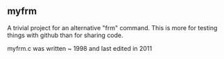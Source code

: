 myfrm
-----

A trivial project for an alternative "frm" command. This is more for testing things with github than for sharing code.

myfrm.c was written ~ 1998 and last edited in 2011
